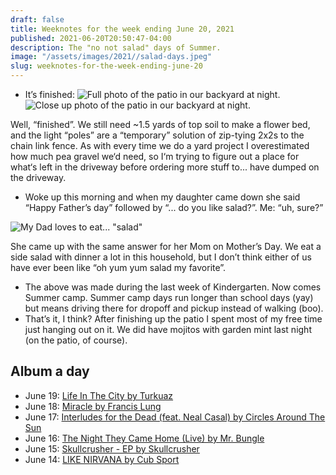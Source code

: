 ```yaml
---
draft: false
title: Weeknotes for the week ending June 20, 2021
published: 2021-06-20T20:50:47-04:00
description: The "no not salad" days of Summer.
image: "/assets/images/2021//salad-days.jpeg"
slug: weeknotes-for-the-week-ending-june-20
---
```


- It’s finished:
![Full photo of the patio in our backyard at night.](/assets/images/2021//patio-far.jpeg)
![Close up photo of the patio in our backyard at night.](/assets/images/2021//patio-close.jpeg)

Well, “finished”. We still need ~1.5 yards of top soil to make a flower bed, and the light “poles” are a “temporary” solution of zip-tying 2x2s to the chain link fence. As with every time we do a yard project I overestimated how much pea gravel we‘d need, so I‘m trying to figure out a place for what‘s left in the driveway before ordering more stuff to... have dumped on the driveway.

- Woke up this morning and when my daughter came down she said “Happy Father’s day” followed by “... do you like salad?”. Me: “uh, sure?”

![My Dad loves to eat... "salad"](/assets/images/2021//salad-days.jpeg)

She came up with the same answer for her Mom on Mother’s Day. We eat a side salad with dinner a lot in this household, but I don’t think either of us have ever been like “oh yum yum salad my favorite”.

- The above was made during the last week of Kindergarten. Now comes Summer camp. Summer camp days run longer than school days (yay) but means driving there for dropoff and pickup instead of walking (boo).
- That’s it, I think? After finishing up the patio I spent most of my free time just hanging out on it. We did have mojitos with garden mint last night (on the patio, of course).

## Album a day

- June 19: [‎Life In The City by Turkuaz](https://music.apple.com/us/album/life-in-the-city/1427701366)
- June 18: [‎Miracle by Francis Lung](https://music.apple.com/us/album/miracle/1551218458)
- June 17: [‎Interludes for the Dead (feat. Neal Casal) by Circles Around The Sun](https://music.apple.com/us/album/interludes-for-the-dead-feat-neal-casal/1059916243)
- June 16: [‎The Night They Came Home (Live) by Mr. Bungle](https://music.apple.com/us/album/the-night-they-came-home-live/1560019387)
- June 15: [‎Skullcrusher - EP by Skullcrusher](https://music.apple.com/us/album/skullcrusher-ep/1507013986)
- June 14: [‎LIKE NIRVANA by Cub Sport](https://music.apple.com/us/album/like-nirvana/1498573424)